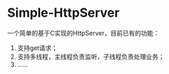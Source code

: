 # Simple-HttpServer
一个简单的基于C实现的HttpServer，目前已有的功能：
1. 支持get请求；
2. 支持多线程，主线程负责监听，子线程负责处理业务；
3. ......
